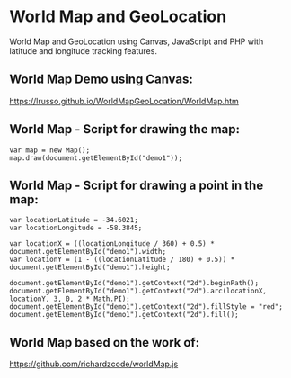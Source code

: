 # World Map and GeoLocation

World Map and GeoLocation using Canvas, JavaScript and PHP with latitude and longitude tracking features.

## World Map Demo using Canvas:

https://lrusso.github.io/WorldMapGeoLocation/WorldMap.htm

## World Map - Script for drawing the map:

```
var map = new Map();
map.draw(document.getElementById("demo1"));
```

## World Map - Script for drawing a point in the map:

```
var locationLatitude = -34.6021;
var locationLongitude = -58.3845;

var locationX = ((locationLongitude / 360) + 0.5) * document.getElementById("demo1").width;
var locationY = (1 - ((locationLatitude / 180) + 0.5)) * document.getElementById("demo1").height;

document.getElementById("demo1").getContext("2d").beginPath();
document.getElementById("demo1").getContext("2d").arc(locationX, locationY, 3, 0, 2 * Math.PI);
document.getElementById("demo1").getContext("2d").fillStyle = "red";
document.getElementById("demo1").getContext("2d").fill();
```

## World Map based on the work of:

https://github.com/richardzcode/worldMap.js
